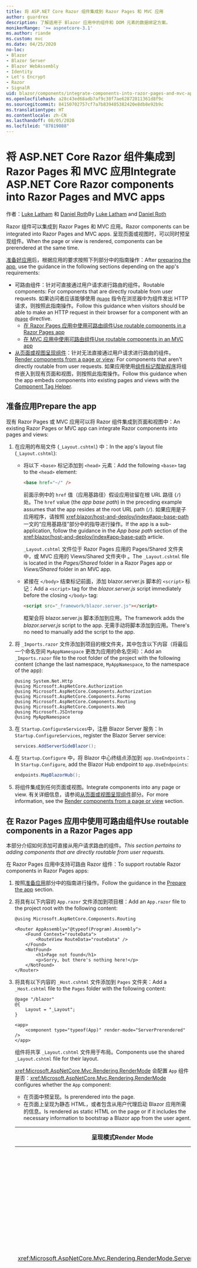 ```yaml
---
title: 将 ASP.NET Core Razor 组件集成到 Razor Pages 和 MVC 应用
author: guardrex
description: 了解适用于 Blazor 应用中的组件和 DOM 元素的数据绑定方案。
monikerRange: '>= aspnetcore-3.1'
ms.author: riande
ms.custom: mvc
ms.date: 04/25/2020
no-loc:
- Blazor
- Blazor Server
- Blazor WebAssembly
- Identity
- Let's Encrypt
- Razor
- SignalR
uid: blazor/components/integrate-components-into-razor-pages-and-mvc-apps
ms.openlocfilehash: a28c43ed68adb7af9c30f7ae62872811361d8f9c
ms.sourcegitcommit: 84150702757cf7a7b839485382420e8db8e92b9c
ms.translationtype: HT
ms.contentlocale: zh-CN
ms.lasthandoff: 08/05/2020
ms.locfileid: "87819088"
---
```

# <a name="integrate-aspnet-core-no-locrazor-components-into-no-locrazor-pages-and-mvc-apps"></a><span data-ttu-id="c6691-103">将 ASP.NET Core Razor 组件集成到 Razor Pages 和 MVC 应用</span><span class="sxs-lookup"><span data-stu-id="c6691-103">Integrate ASP.NET Core Razor components into Razor Pages and MVC apps</span></span>

<span data-ttu-id="c6691-104">作者：[Luke Latham](https://github.com/guardrex) 和 [Daniel Roth](https://github.com/danroth27)</span><span class="sxs-lookup"><span data-stu-id="c6691-104">By [Luke Latham](https://github.com/guardrex) and [Daniel Roth](https://github.com/danroth27)</span></span>

<span data-ttu-id="c6691-105">Razor 组件可以集成到 Razor Pages 和 MVC 应用。</span><span class="sxs-lookup"><span data-stu-id="c6691-105">Razor components can be integrated into Razor Pages and MVC apps.</span></span> <span data-ttu-id="c6691-106">呈现页面或视图时，可以同时预呈现组件。</span><span class="sxs-lookup"><span data-stu-id="c6691-106">When the page or view is rendered, components can be prerendered at the same time.</span></span>

<span data-ttu-id="c6691-107">[准备好应用](#prepare-the-app)后，根据应用的要求按照下列部分中的指南操作：</span><span class="sxs-lookup"><span data-stu-id="c6691-107">After [preparing the app](#prepare-the-app), use the guidance in the following sections depending on the app's requirements:</span></span>

* <span data-ttu-id="c6691-108">可路由组件：针对可直接通过用户请求进行路由的组件。</span><span class="sxs-lookup"><span data-stu-id="c6691-108">Routable components: For components that are directly routable from user requests.</span></span> <span data-ttu-id="c6691-109">如果访问者应该能够使用 [`@page`](xref:mvc/views/razor#page) 指令在浏览器中为组件发出 HTTP 请求，则按照此指南操作。</span><span class="sxs-lookup"><span data-stu-id="c6691-109">Follow this guidance when visitors should be able to make an HTTP request in their browser for a component with an [`@page`](xref:mvc/views/razor#page) directive.</span></span>
  * [<span data-ttu-id="c6691-110">在 Razor Pages 应用中使用可路由组件</span><span class="sxs-lookup"><span data-stu-id="c6691-110">Use routable components in a Razor Pages app</span></span>](#use-routable-components-in-a-razor-pages-app)
  * [<span data-ttu-id="c6691-111">在 MVC 应用中使用可路由组件</span><span class="sxs-lookup"><span data-stu-id="c6691-111">Use routable components in an MVC app</span></span>](#use-routable-components-in-an-mvc-app)
* <span data-ttu-id="c6691-112">[从页面或视图呈现组件](#render-components-from-a-page-or-view)：针对无法直接通过用户请求进行路由的组件。</span><span class="sxs-lookup"><span data-stu-id="c6691-112">[Render components from a page or view](#render-components-from-a-page-or-view): For components that aren't directly routable from user requests.</span></span> <span data-ttu-id="c6691-113">如果应用使用[组件标记帮助程序](xref:mvc/views/tag-helpers/builtin-th/component-tag-helper)将组件嵌入到现有页面和视图，则按照此指南操作。</span><span class="sxs-lookup"><span data-stu-id="c6691-113">Follow this guidance when the app embeds components into existing pages and views with the [Component Tag Helper](xref:mvc/views/tag-helpers/builtin-th/component-tag-helper).</span></span>

## <a name="prepare-the-app"></a><span data-ttu-id="c6691-114">准备应用</span><span class="sxs-lookup"><span data-stu-id="c6691-114">Prepare the app</span></span>

<span data-ttu-id="c6691-115">现有 Razor Pages 或 MVC 应用可以将 Razor 组件集成到页面和视图中：</span><span class="sxs-lookup"><span data-stu-id="c6691-115">An existing Razor Pages or MVC app can integrate Razor components into pages and views:</span></span>

1. <span data-ttu-id="c6691-116">在应用的布局文件 (`_Layout.cshtml`) 中：</span><span class="sxs-lookup"><span data-stu-id="c6691-116">In the app's layout file (`_Layout.cshtml`):</span></span>

   * <span data-ttu-id="c6691-117">将以下 `<base>` 标记添加到 `<head>` 元素：</span><span class="sxs-lookup"><span data-stu-id="c6691-117">Add the following `<base>` tag to the `<head>` element:</span></span>

     ```html
     <base href="~/" />
     ```

     <span data-ttu-id="c6691-118">前面示例中的 `href` 值（应用基路径）假设应用驻留在根 URL 路径 (`/`) 处。</span><span class="sxs-lookup"><span data-stu-id="c6691-118">The `href` value (the *app base path*) in the preceding example assumes that the app resides at the root URL path (`/`).</span></span> <span data-ttu-id="c6691-119">如果应用是子应用程序，请按照 <xref:blazor/host-and-deploy/index#app-base-path> 一文的“应用基路径”部分中的指导进行操作。</span><span class="sxs-lookup"><span data-stu-id="c6691-119">If the app is a sub-application, follow the guidance in the *App base path* section of the <xref:blazor/host-and-deploy/index#app-base-path> article.</span></span>

     <span data-ttu-id="c6691-120">`_Layout.cshtml` 文件位于 Razor Pages 应用的 Pages/Shared 文件夹中，或 MVC 应用的 Views/Shared 文件夹中 。</span><span class="sxs-lookup"><span data-stu-id="c6691-120">The `_Layout.cshtml` file is located in the *Pages/Shared* folder in a Razor Pages app or *Views/Shared* folder in an MVC app.</span></span>

   * <span data-ttu-id="c6691-121">紧接在 `</body>` 结束标记前面，添加 blazor.server.js 脚本的 `<script>` 标记：</span><span class="sxs-lookup"><span data-stu-id="c6691-121">Add a `<script>` tag for the *blazor.server.js* script immediately before the closing `</body>` tag:</span></span>

     ```html
     <script src="_framework/blazor.server.js"></script>
     ```

     <span data-ttu-id="c6691-122">框架会将 blazor.server.js 脚本添加到应用。</span><span class="sxs-lookup"><span data-stu-id="c6691-122">The framework adds the *blazor.server.js* script to the app.</span></span> <span data-ttu-id="c6691-123">无需手动将脚本添加到应用。</span><span class="sxs-lookup"><span data-stu-id="c6691-123">There's no need to manually add the script to the app.</span></span>

1. <span data-ttu-id="c6691-124">将 `_Imports.razor` 文件添加到项目的根文件夹，其中包含以下内容（将最后一个命名空间 `MyAppNamespace` 更改为应用的命名空间）：</span><span class="sxs-lookup"><span data-stu-id="c6691-124">Add an `_Imports.razor` file to the root folder of the project with the following content (change the last namespace, `MyAppNamespace`, to the namespace of the app):</span></span>

   ```razor
   @using System.Net.Http
   @using Microsoft.AspNetCore.Authorization
   @using Microsoft.AspNetCore.Components.Authorization
   @using Microsoft.AspNetCore.Components.Forms
   @using Microsoft.AspNetCore.Components.Routing
   @using Microsoft.AspNetCore.Components.Web
   @using Microsoft.JSInterop
   @using MyAppNamespace
   ```

1. <span data-ttu-id="c6691-125">在 `Startup.ConfigureServices`中，注册 Blazor Server 服务：</span><span class="sxs-lookup"><span data-stu-id="c6691-125">In `Startup.ConfigureServices`, register the Blazor Server service:</span></span>

   ```csharp
   services.AddServerSideBlazor();
   ```

1. <span data-ttu-id="c6691-126">在 `Startup.Configure` 中，将 Blazor 中心终结点添加到 `app.UseEndpoints`：</span><span class="sxs-lookup"><span data-stu-id="c6691-126">In `Startup.Configure`, add the Blazor Hub endpoint to `app.UseEndpoints`:</span></span>

   ```csharp
   endpoints.MapBlazorHub();
   ```

1. <span data-ttu-id="c6691-127">将组件集成到任何页面或视图。</span><span class="sxs-lookup"><span data-stu-id="c6691-127">Integrate components into any page or view.</span></span> <span data-ttu-id="c6691-128">有关详细信息，请参阅[从页面或视图呈现组件](#render-components-from-a-page-or-view)部分。</span><span class="sxs-lookup"><span data-stu-id="c6691-128">For more information, see the [Render components from a page or view](#render-components-from-a-page-or-view) section.</span></span>

## <a name="use-routable-components-in-a-no-locrazor-pages-app"></a><span data-ttu-id="c6691-129">在 Razor Pages 应用中使用可路由组件</span><span class="sxs-lookup"><span data-stu-id="c6691-129">Use routable components in a Razor Pages app</span></span>

<span data-ttu-id="c6691-130">本部分介绍如何添加可直接从用户请求路由的组件。</span><span class="sxs-lookup"><span data-stu-id="c6691-130">*This section pertains to adding components that are directly routable from user requests.*</span></span>

<span data-ttu-id="c6691-131">在 Razor Pages 应用中支持可路由 Razor 组件：</span><span class="sxs-lookup"><span data-stu-id="c6691-131">To support routable Razor components in Razor Pages apps:</span></span>

1. <span data-ttu-id="c6691-132">按照[准备应用](#prepare-the-app)部分中的指南进行操作。</span><span class="sxs-lookup"><span data-stu-id="c6691-132">Follow the guidance in the [Prepare the app](#prepare-the-app) section.</span></span>

1. <span data-ttu-id="c6691-133">将具有以下内容的 `App.razor` 文件添加到项目根：</span><span class="sxs-lookup"><span data-stu-id="c6691-133">Add an `App.razor` file to the project root with the following content:</span></span>

   ```razor
   @using Microsoft.AspNetCore.Components.Routing

   <Router AppAssembly="@typeof(Program).Assembly">
       <Found Context="routeData">
           <RouteView RouteData="routeData" />
       </Found>
       <NotFound>
           <h1>Page not found</h1>
           <p>Sorry, but there's nothing here!</p>
       </NotFound>
   </Router>
   ```

1. <span data-ttu-id="c6691-134">将具有以下内容的 `_Host.cshtml` 文件添加到 `Pages` 文件夹：</span><span class="sxs-lookup"><span data-stu-id="c6691-134">Add a `_Host.cshtml` file to the `Pages` folder with the following content:</span></span>

   ```cshtml
   @page "/blazor"
   @{
       Layout = "_Layout";
   }

   <app>
       <component type="typeof(App)" render-mode="ServerPrerendered" />
   </app>
   ```

   <span data-ttu-id="c6691-135">组件将共享 `_Layout.cshtml` 文件用于布局。</span><span class="sxs-lookup"><span data-stu-id="c6691-135">Components use the shared `_Layout.cshtml` file for their layout.</span></span>

   <span data-ttu-id="c6691-136"><xref:Microsoft.AspNetCore.Mvc.Rendering.RenderMode> 会配置 `App` 组件是否：</span><span class="sxs-lookup"><span data-stu-id="c6691-136"><xref:Microsoft.AspNetCore.Mvc.Rendering.RenderMode> configures whether the `App` component:</span></span>

   * <span data-ttu-id="c6691-137">在页面中预呈现。</span><span class="sxs-lookup"><span data-stu-id="c6691-137">Is prerendered into the page.</span></span>
   * <span data-ttu-id="c6691-138">在页面上呈现为静态 HTML，或者包含从用户代理启动 Blazor 应用所需的信息。</span><span class="sxs-lookup"><span data-stu-id="c6691-138">Is rendered as static HTML on the page or if it includes the necessary information to bootstrap a Blazor app from the user agent.</span></span>

   | <span data-ttu-id="c6691-139">呈现模式</span><span class="sxs-lookup"><span data-stu-id="c6691-139">Render Mode</span></span> | <span data-ttu-id="c6691-140">描述</span><span class="sxs-lookup"><span data-stu-id="c6691-140">Description</span></span> |
   | ----------- | ----------- |
   | <xref:Microsoft.AspNetCore.Mvc.Rendering.RenderMode.ServerPrerendered> | <span data-ttu-id="c6691-141">在静态 HTML 中呈现 `App` 组件，并包含 Blazor Server 应用的标记。</span><span class="sxs-lookup"><span data-stu-id="c6691-141">Renders the `App` component into static HTML and includes a marker for a Blazor Server app.</span></span> <span data-ttu-id="c6691-142">用户代理启动时，此标记用于启动 Blazor 应用。</span><span class="sxs-lookup"><span data-stu-id="c6691-142">When the user-agent starts, this marker is used to bootstrap a Blazor app.</span></span> |
   | <xref:Microsoft.AspNetCore.Mvc.Rendering.RenderMode.Server> | <span data-ttu-id="c6691-143">呈现 Blazor Server 应用的标记。</span><span class="sxs-lookup"><span data-stu-id="c6691-143">Renders a marker for a Blazor Server app.</span></span> <span data-ttu-id="c6691-144">不包括 `App` 组件的输出。</span><span class="sxs-lookup"><span data-stu-id="c6691-144">Output from the `App` component isn't included.</span></span> <span data-ttu-id="c6691-145">用户代理启动时，此标记用于启动 Blazor 应用。</span><span class="sxs-lookup"><span data-stu-id="c6691-145">When the user-agent starts, this marker is used to bootstrap a Blazor app.</span></span> |
   | <xref:Microsoft.AspNetCore.Mvc.Rendering.RenderMode.Static> | <span data-ttu-id="c6691-146">在静态 HTML 中呈现 `App` 组件。</span><span class="sxs-lookup"><span data-stu-id="c6691-146">Renders the `App` component into static HTML.</span></span> |

   <span data-ttu-id="c6691-147">要详细了解组件标记帮助程序，请查看 <xref:mvc/views/tag-helpers/builtin-th/component-tag-helper>。</span><span class="sxs-lookup"><span data-stu-id="c6691-147">For more information on the Component Tag Helper, see <xref:mvc/views/tag-helpers/builtin-th/component-tag-helper>.</span></span>

1. <span data-ttu-id="c6691-148">在 `Startup.Configure` 中，将 `_Host.cshtml` 页的低优先级路由添加到终结点配置：</span><span class="sxs-lookup"><span data-stu-id="c6691-148">Add a low-priority route for the `_Host.cshtml` page to endpoint configuration in `Startup.Configure`:</span></span>

   ```csharp
   app.UseEndpoints(endpoints =>
   {
       ...

       endpoints.MapFallbackToPage("/_Host");
   });
   ```

1. <span data-ttu-id="c6691-149">将可路由组件添加到应用。</span><span class="sxs-lookup"><span data-stu-id="c6691-149">Add routable components to the app.</span></span> <span data-ttu-id="c6691-150">例如：</span><span class="sxs-lookup"><span data-stu-id="c6691-150">For example:</span></span>

   ```razor
   @page "/counter"

   <h1>Counter</h1>

   ...
   ```

<span data-ttu-id="c6691-151">有关命名空间的详细信息，请参阅[组件命名空间](#component-namespaces)部分。</span><span class="sxs-lookup"><span data-stu-id="c6691-151">For more information on namespaces, see the [Component namespaces](#component-namespaces) section.</span></span>

## <a name="use-routable-components-in-an-mvc-app"></a><span data-ttu-id="c6691-152">在 MVC 应用中使用可路由组件</span><span class="sxs-lookup"><span data-stu-id="c6691-152">Use routable components in an MVC app</span></span>

<span data-ttu-id="c6691-153">本部分介绍如何添加可直接从用户请求路由的组件。</span><span class="sxs-lookup"><span data-stu-id="c6691-153">*This section pertains to adding components that are directly routable from user requests.*</span></span>

<span data-ttu-id="c6691-154">在 MVC 应用中支持可路由 Razor 组件：</span><span class="sxs-lookup"><span data-stu-id="c6691-154">To support routable Razor components in MVC apps:</span></span>

1. <span data-ttu-id="c6691-155">按照[准备应用](#prepare-the-app)部分中的指南进行操作。</span><span class="sxs-lookup"><span data-stu-id="c6691-155">Follow the guidance in the [Prepare the app](#prepare-the-app) section.</span></span>

1. <span data-ttu-id="c6691-156">将具有以下内容的 `App.razor` 文件添加到项目根：</span><span class="sxs-lookup"><span data-stu-id="c6691-156">Add an `App.razor` file to the root of the project with the following content:</span></span>

   ```razor
   @using Microsoft.AspNetCore.Components.Routing

   <Router AppAssembly="@typeof(Program).Assembly">
       <Found Context="routeData">
           <RouteView RouteData="routeData" />
       </Found>
       <NotFound>
           <h1>Page not found</h1>
           <p>Sorry, but there's nothing here!</p>
       </NotFound>
   </Router>
   ```

1. <span data-ttu-id="c6691-157">将具有以下内容的 `_Host.cshtml` 文件添加到 `Views/Home` 文件夹：</span><span class="sxs-lookup"><span data-stu-id="c6691-157">Add a `_Host.cshtml` file to the `Views/Home` folder with the following content:</span></span>

   ```cshtml
   @{
       Layout = "_Layout";
   }

   <app>
       <component type="typeof(App)" render-mode="ServerPrerendered" />
   </app>
   ```

   <span data-ttu-id="c6691-158">组件将共享 `_Layout.cshtml` 文件用于布局。</span><span class="sxs-lookup"><span data-stu-id="c6691-158">Components use the shared `_Layout.cshtml` file for their layout.</span></span>
   
   <span data-ttu-id="c6691-159"><xref:Microsoft.AspNetCore.Mvc.Rendering.RenderMode> 会配置 `App` 组件是否：</span><span class="sxs-lookup"><span data-stu-id="c6691-159"><xref:Microsoft.AspNetCore.Mvc.Rendering.RenderMode> configures whether the `App` component:</span></span>

   * <span data-ttu-id="c6691-160">在页面中预呈现。</span><span class="sxs-lookup"><span data-stu-id="c6691-160">Is prerendered into the page.</span></span>
   * <span data-ttu-id="c6691-161">在页面上呈现为静态 HTML，或者包含从用户代理启动 Blazor 应用所需的信息。</span><span class="sxs-lookup"><span data-stu-id="c6691-161">Is rendered as static HTML on the page or if it includes the necessary information to bootstrap a Blazor app from the user agent.</span></span>

   | <span data-ttu-id="c6691-162">呈现模式</span><span class="sxs-lookup"><span data-stu-id="c6691-162">Render Mode</span></span> | <span data-ttu-id="c6691-163">描述</span><span class="sxs-lookup"><span data-stu-id="c6691-163">Description</span></span> |
   | ----------- | ----------- |
   | <xref:Microsoft.AspNetCore.Mvc.Rendering.RenderMode.ServerPrerendered> | <span data-ttu-id="c6691-164">在静态 HTML 中呈现 `App` 组件，并包含 Blazor Server 应用的标记。</span><span class="sxs-lookup"><span data-stu-id="c6691-164">Renders the `App` component into static HTML and includes a marker for a Blazor Server app.</span></span> <span data-ttu-id="c6691-165">用户代理启动时，此标记用于启动 Blazor 应用。</span><span class="sxs-lookup"><span data-stu-id="c6691-165">When the user-agent starts, this marker is used to bootstrap a Blazor app.</span></span> |
   | <xref:Microsoft.AspNetCore.Mvc.Rendering.RenderMode.Server> | <span data-ttu-id="c6691-166">呈现 Blazor Server 应用的标记。</span><span class="sxs-lookup"><span data-stu-id="c6691-166">Renders a marker for a Blazor Server app.</span></span> <span data-ttu-id="c6691-167">不包括 `App` 组件的输出。</span><span class="sxs-lookup"><span data-stu-id="c6691-167">Output from the `App` component isn't included.</span></span> <span data-ttu-id="c6691-168">用户代理启动时，此标记用于启动 Blazor 应用。</span><span class="sxs-lookup"><span data-stu-id="c6691-168">When the user-agent starts, this marker is used to bootstrap a Blazor app.</span></span> |
   | <xref:Microsoft.AspNetCore.Mvc.Rendering.RenderMode.Static> | <span data-ttu-id="c6691-169">在静态 HTML 中呈现 `App` 组件。</span><span class="sxs-lookup"><span data-stu-id="c6691-169">Renders the `App` component into static HTML.</span></span> |

   <span data-ttu-id="c6691-170">要详细了解组件标记帮助程序，请查看 <xref:mvc/views/tag-helpers/builtin-th/component-tag-helper>。</span><span class="sxs-lookup"><span data-stu-id="c6691-170">For more information on the Component Tag Helper, see <xref:mvc/views/tag-helpers/builtin-th/component-tag-helper>.</span></span>

1. <span data-ttu-id="c6691-171">向主控制器添加操作：</span><span class="sxs-lookup"><span data-stu-id="c6691-171">Add an action to the Home controller:</span></span>

   ```csharp
   public IActionResult Blazor()
   {
      return View("_Host");
   }
   ```

1. <span data-ttu-id="c6691-172">在 `Startup.Configure` 中，将返回 `_Host.cshtml` 视图的控制器操作的低优先级路由添加到终结点配置：</span><span class="sxs-lookup"><span data-stu-id="c6691-172">Add a low-priority route for the controller action that returns the `_Host.cshtml` view to the endpoint configuration in `Startup.Configure`:</span></span>

   ```csharp
   app.UseEndpoints(endpoints =>
   {
       ...

       endpoints.MapFallbackToController("Blazor", "Home");
   });
   ```

1. <span data-ttu-id="c6691-173">创建 `Pages` 文件夹并将可路由组件添加到应用。</span><span class="sxs-lookup"><span data-stu-id="c6691-173">Create a `Pages` folder and add routable components to the app.</span></span> <span data-ttu-id="c6691-174">例如：</span><span class="sxs-lookup"><span data-stu-id="c6691-174">For example:</span></span>

   ```razor
   @page "/counter"

   <h1>Counter</h1>

   ...
   ```

<span data-ttu-id="c6691-175">有关命名空间的详细信息，请参阅[组件命名空间](#component-namespaces)部分。</span><span class="sxs-lookup"><span data-stu-id="c6691-175">For more information on namespaces, see the [Component namespaces](#component-namespaces) section.</span></span>

## <a name="render-components-from-a-page-or-view"></a><span data-ttu-id="c6691-176">从页面或视图呈现组件</span><span class="sxs-lookup"><span data-stu-id="c6691-176">Render components from a page or view</span></span>

<span data-ttu-id="c6691-177">本部分介绍如何在无法从用户请求直接路由组件的情况下，将组件添加到页面或视图。</span><span class="sxs-lookup"><span data-stu-id="c6691-177">*This section pertains to adding components to pages or views, where the components aren't directly routable from user requests.*</span></span>

<span data-ttu-id="c6691-178">若要从页面或视图呈现组件，请使用[组件标记帮助程序](xref:mvc/views/tag-helpers/builtin-th/component-tag-helper)。</span><span class="sxs-lookup"><span data-stu-id="c6691-178">To render a component from a page or view, use the [Component Tag Helper](xref:mvc/views/tag-helpers/builtin-th/component-tag-helper).</span></span>

### <a name="render-stateful-interactive-components"></a><span data-ttu-id="c6691-179">呈现有状态交互式组件</span><span class="sxs-lookup"><span data-stu-id="c6691-179">Render stateful interactive components</span></span>

<span data-ttu-id="c6691-180">可以将有状态的交互式组件添加到 Razor 页面或视图。</span><span class="sxs-lookup"><span data-stu-id="c6691-180">Stateful interactive components can be added to a Razor page or view.</span></span>

<span data-ttu-id="c6691-181">呈现页面或视图时：</span><span class="sxs-lookup"><span data-stu-id="c6691-181">When the page or view renders:</span></span>

* <span data-ttu-id="c6691-182">该组件通过页面或视图预呈现。</span><span class="sxs-lookup"><span data-stu-id="c6691-182">The component is prerendered with the page or view.</span></span>
* <span data-ttu-id="c6691-183">用于预呈现的初始组件状态丢失。</span><span class="sxs-lookup"><span data-stu-id="c6691-183">The initial component state used for prerendering is lost.</span></span>
* <span data-ttu-id="c6691-184">建立 SignalR 连接时，将创建新的组件状态。</span><span class="sxs-lookup"><span data-stu-id="c6691-184">New component state is created when the SignalR connection is established.</span></span>

<span data-ttu-id="c6691-185">以下 Razor 页面将呈现 `Counter` 组件：</span><span class="sxs-lookup"><span data-stu-id="c6691-185">The following Razor page renders a `Counter` component:</span></span>

```cshtml
<h1>My Razor Page</h1>

<component type="typeof(Counter)" render-mode="ServerPrerendered" 
    param-InitialValue="InitialValue" />

@functions {
    [BindProperty(SupportsGet=true)]
    public int InitialValue { get; set; }
}
```

<span data-ttu-id="c6691-186">有关详细信息，请参阅 <xref:mvc/views/tag-helpers/builtin-th/component-tag-helper>。</span><span class="sxs-lookup"><span data-stu-id="c6691-186">For more information, see <xref:mvc/views/tag-helpers/builtin-th/component-tag-helper>.</span></span>

### <a name="render-noninteractive-components"></a><span data-ttu-id="c6691-187">呈现非交互式组件</span><span class="sxs-lookup"><span data-stu-id="c6691-187">Render noninteractive components</span></span>

<span data-ttu-id="c6691-188">在以下 Razor 页面中，使用以下格式通过指定的初始值静态呈现 `Counter` 组件。</span><span class="sxs-lookup"><span data-stu-id="c6691-188">In the following Razor page, the `Counter` component is statically rendered with an initial value that's specified using a form.</span></span> <span data-ttu-id="c6691-189">由于该组件是以静态方式呈现的，因此它不是交互式组件：</span><span class="sxs-lookup"><span data-stu-id="c6691-189">Since the component is statically rendered, the component isn't interactive:</span></span>

```cshtml
<h1>My Razor Page</h1>

<form>
    <input type="number" asp-for="InitialValue" />
    <button type="submit">Set initial value</button>
</form>

<component type="typeof(Counter)" render-mode="Static" 
    param-InitialValue="InitialValue" />

@functions {
    [BindProperty(SupportsGet=true)]
    public int InitialValue { get; set; }
}
```

<span data-ttu-id="c6691-190">有关详细信息，请参阅 <xref:mvc/views/tag-helpers/builtin-th/component-tag-helper>。</span><span class="sxs-lookup"><span data-stu-id="c6691-190">For more information, see <xref:mvc/views/tag-helpers/builtin-th/component-tag-helper>.</span></span>

## <a name="component-namespaces"></a><span data-ttu-id="c6691-191">组件命名空间</span><span class="sxs-lookup"><span data-stu-id="c6691-191">Component namespaces</span></span>

<span data-ttu-id="c6691-192">使用自定义文件夹保存应用的组件时，将表示文件夹的命名空间添加到页面/视图或 `_ViewImports.cshtml` 文件。</span><span class="sxs-lookup"><span data-stu-id="c6691-192">When using a custom folder to hold the app's components, add the namespace representing the folder to either the page/view or to the `_ViewImports.cshtml` file.</span></span> <span data-ttu-id="c6691-193">如下示例中：</span><span class="sxs-lookup"><span data-stu-id="c6691-193">In the following example:</span></span>

* <span data-ttu-id="c6691-194">将 `MyAppNamespace` 更改为应用的命名空间。</span><span class="sxs-lookup"><span data-stu-id="c6691-194">Change `MyAppNamespace` to the app's namespace.</span></span>
* <span data-ttu-id="c6691-195">如果不使用名为 Components 的文件夹来保存组件，请将 `Components` 更改为组件所在的文件夹。</span><span class="sxs-lookup"><span data-stu-id="c6691-195">If a folder named *Components* isn't used to hold the components, change `Components` to the folder where the components reside.</span></span>

```cshtml
@using MyAppNamespace.Components
```

<span data-ttu-id="c6691-196">`_ViewImports.cshtml` 文件位于 Razor Pages 应用的 `Pages` 文件夹中，或是 MVC 应用的 `Views` 文件夹中。</span><span class="sxs-lookup"><span data-stu-id="c6691-196">The `_ViewImports.cshtml` file is located in the `Pages` folder of a Razor Pages app or the `Views` folder of an MVC app.</span></span>

<span data-ttu-id="c6691-197">有关详细信息，请参阅 <xref:blazor/components/index#namespaces>。</span><span class="sxs-lookup"><span data-stu-id="c6691-197">For more information, see <xref:blazor/components/index#namespaces>.</span></span>

